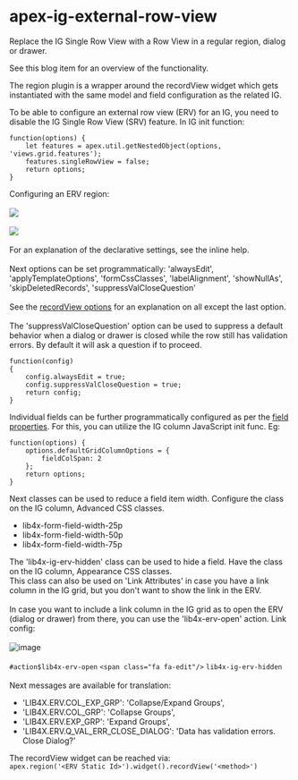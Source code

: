 # apex-ig-external-row-view
Replace the IG Single Row View with a Row View in a regular region, dialog or drawer.

See this blog item for an overview of the functionality.

The region plugin is a wrapper around the recordView widget which gets instantiated with the same model and field configuration as the related IG.

To be able to configure an external row view (ERV) for an IG, you need to disable the IG Single Row View (SRV) feature. In IG init function:

```
function(options) {
    let features = apex.util.getNestedObject(options, 'views.grid.features');
    features.singleRowView = false;
    return options;
}
```
Configuring an ERV region:
<br/><br/>
![](https://github.com/user-attachments/assets/03072dc7-283f-49f4-b300-95be204c9a6a)<br/><br/>
![](https://github.com/user-attachments/assets/e7940f80-7fb2-4171-9249-9ffcad54fd03)
<br/><br/>
For an explanation of the declarative settings, see the inline help.
<br/><br/>
Next options can be set programmatically: 'alwaysEdit', 'applyTemplateOptions', 'formCssClasses', 'labelAlignment', 'showNullAs', 'skipDeletedRecords', 'suppressValCloseQuestion'
<br/><br/>
See the [recordView options](https://docs.oracle.com/en/database/oracle/apex/24.1/aexjs/recordView.html) for an explanation on all except the last option. 
<br/><br/>
The 'suppressValCloseQuestion' option can be used to suppress a default behavior when a dialog or drawer is closed while the row still has validation errors. By default it will ask a question if to proceed. 
<br/>
```
function(config)
{
    config.alwaysEdit = true;
    config.suppressValCloseQuestion = true;
    return config;
}
```
Individual fields can be further programmatically configured as per the [field properties](https://docs.oracle.com/en/database/oracle/apex/24.1/aexjs/recordView.html#fields). For this, you can utilize the IG column JavaScript init func. Eg: 
```
function(options) {
    options.defaultGridColumnOptions = {
        fieldColSpan: 2
    };
    return options;
}
```
Next classes can be used to reduce a field item width. Configure the class on the IG column, Advanced CSS classes.<br/>
* lib4x-form-field-width-25p
* lib4x-form-field-width-50p
* lib4x-form-field-width-75p

The 'lib4x-ig-erv-hidden' class can be used to hide a field. Have the class on the IG column, Appearance CSS classes.<br/>
This class can also be used on 'Link Attributes' in case you have a link column in the IG grid, but you don't want to show the link in the ERV.
<br/><br/>
In case you want to include a link column in the IG grid as to open the ERV (dialog or drawer) from there, you can use the 'lib4x-erv-open' action. Link config:
<br/><br/>
![image](https://github.com/user-attachments/assets/2c6a493f-d4ff-4999-b62b-7677211e1205)
<br/><br/>
`#action$lib4x-erv-open`
`<span class="fa fa-edit"/>`
`lib4x-ig-erv-hidden`
<br/><br/>
Next messages are available for translation:<br/>
* 'LIB4X.ERV.COL_EXP_GRP': 'Collapse/Expand Groups',
* 'LIB4X.ERV.COL_GRP': 'Collapse Groups',
* 'LIB4X.ERV.EXP_GRP': 'Expand Groups',
* 'LIB4X.ERV.Q_VAL_ERR_CLOSE_DIALOG': 'Data has validation errors. Close Dialog?'
  
The recordView widget can be reached via: <br/>
`apex.region('<ERV Static Id>').widget().recordView('<method>')` <br/>


            




